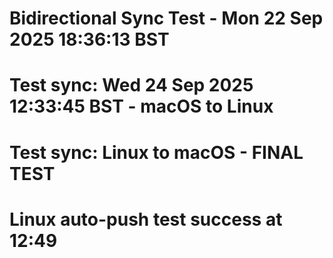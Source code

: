 # Bidirectional Sync Test - Mon 22 Sep 2025 18:36:13 BST
# Test sync: Wed 24 Sep 2025 12:33:45 BST - macOS to Linux
# Test sync: Linux to macOS - FINAL TEST
# Linux auto-push test success at 12:49